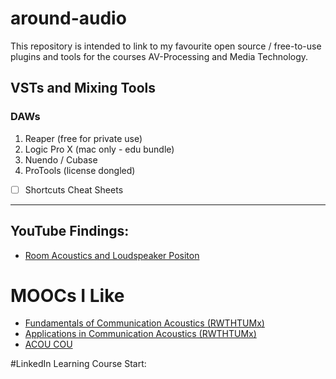 # around-audio

This repository is intended to link to my favourite open source / free-to-use plugins and tools for the courses AV-Processing and Media Technology.

## VSTs and Mixing Tools
### DAWs  
1. Reaper (free for private use)
2. Logic Pro X (mac only - edu bundle)
3. Nuendo / Cubase 
4. ProTools (license dongled)
- [ ] Shortcuts Cheat Sheets
---

## YouTube Findings:
- [Room Acoustics and Loudspeaker Positon](https://www.youtube.com/watch?v=h8I60SYZSOk)

# MOOCs I Like
- [Fundamentals of Communication Acoustics (RWTHTUMx)](https://learning.edx.org/course/course-v1:RWTHTUMx+CA101.1x+3T2021/home)
- [Applications in Communication Acoustics (RWTHTUMx)](https://learning.edx.org/course/course-v1:RWTHTUMx+CA101.2x+3T2021/home)
- [ACOU COU](https://ace.acoucou.org/)

#LinkedIn Learning Course Start:
